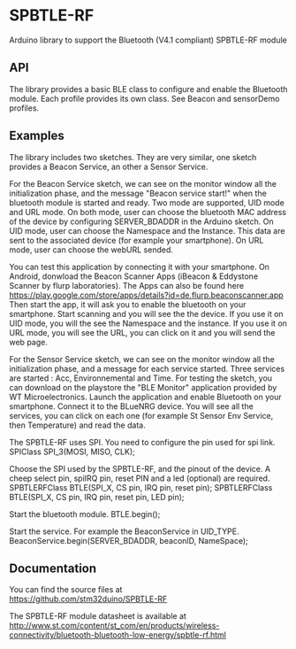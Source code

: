 # SPBTLE-RF
Arduino library to support the Bluetooth (V4.1 compliant) SPBTLE-RF module

## API

The library provides a basic BLE class to configure and enable the Bluetooth module.
Each profile provides its own class. See Beacon and sensorDemo profiles.

## Examples

The library includes two sketches. They are very similar, one sketch provides a Beacon Service, an other a Sensor Service.

For the Beacon Service sketch, we can see on the monitor window all the initialization phase, and the message
"Beacon service start!" when the bluetooth module is started and ready.
Two mode are supported, UID mode and URL mode. On both mode, user can choose the bluetooth MAC address of the device by
configuring SERVER_BDADDR in the Arduino sketch.
On UID mode, user can choose the Namespace and the Instance. This data are sent to the associated device (for example your smartphone).
On URL mode, user can choose the webURL sended.

You can test this application by connecting it with your smartphone.
On Android, donwload the Beacon Scanner Apps (iBeacon & Eddystone Scanner by flurp laboratories). The Apps can
also be found here https://play.google.com/store/apps/details?id=de.flurp.beaconscanner.app
Then start the app, it will ask you to enable the bluetooth on your smartphone. Start scanning and you will see the the device.
If you use it on UID mode, you will the see the Namespace and the instance.
If you use it on URL mode, you will see the URL, you can click on it and you will send the web page.


For the Sensor Service sketch, we can see on the monitor window all the initialization phase, and a message for each service started.
Three services are started : Acc, Environnemental and Time.
For testing the sketch, you can download on the playstore the "BLE Monitor" application provided by WT Microelectronics.
Launch the application and enable Bluetooth on your smartphone. Connect it to the BLueNRG device. You will see all the services,
you can click on each one (for example St Sensor Env Service, then Temperature) and read the data.


The SPBTLE-RF uses SPI. You need to configure the pin used for spi link.
  SPIClass SPI_3(MOSI, MISO, CLK);

Choose the SPI used by the SPBTLE-RF, and the pinout of the device. A cheep select pin, spiIRQ pin, reset PIN and a led (optional) are required.
  SPBTLERFClass BTLE(SPI_X, CS pin, IRQ pin, reset pin);
  SPBTLERFClass BTLE(SPI_X, CS pin, IRQ pin, reset pin, LED pin);

Start the bluetooth module.
  BTLE.begin();

Start the service. For example the BeaconService in UID_TYPE.
  BeaconService.begin(SERVER_BDADDR, beaconID, NameSpace);

## Documentation

You can find the source files at  
https://github.com/stm32duino/SPBTLE-RF

The SPBTLE-RF module datasheet is available at  
http://www.st.com/content/st_com/en/products/wireless-connectivity/bluetooth-bluetooth-low-energy/spbtle-rf.html
